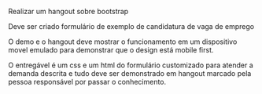 Realizar um hangout sobre bootstrap

   Deve ser criado formulário de exemplo de candidatura de vaga de emprego
    
   O demo e o hangout deve mostrar o funcionamento em um dispositivo movel emulado para demonstrar que o design está mobile first.

O entregável é um css e um html do formulário customizado para atender a demanda descrita e tudo deve ser demonstrado em hangout marcado pela pessoa responsável por passar o conhecimento.
